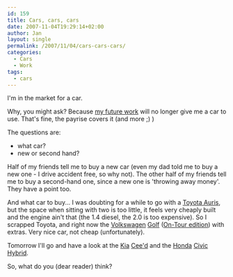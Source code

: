 ```yaml
---
id: 159
title: Cars, cars, cars
date: 2007-11-04T19:29:14+02:00
author: Jan
layout: single
permalink: /2007/11/04/cars-cars-cars/
categories:
  - Cars
  - Work
tags:
  - cars
---
```

I'm in the market for a car.

Why, you might ask? Because [my future work](/2007/10/30/work-the-neverending-story/) will no longer give me a car to use. That's fine, the payrise covers it (and more ;) )

The questions are:

  * what car?
  * new or second hand?

Half of my friends tell me to buy a new car (even my dad told me to buy a new one - I drive accident free, so why not). The other half of my friends tell me to buy a second-hand one, since a new one is 'throwing away money'. They have a point too.

And what car to buy... I was doubting for a while to go with a [Toyota ](http://www.toyota.be) [Auris](http://nl.toyota.be/cars/new_cars/auris/index.aspx), but the space when sitting with two is too little, it feels very cheaply built and the engine ain't that (the 1.4 diesel, the 2.0 is too expensive). So I scrapped Toyota, and right now the [Volkswagen](http://www.vw.be) [Golf](http://be.volkswagen.com/vwcms_publish/vwcms/master_public/virtualmaster/be_nl/models/golf/golf_intro.html) ([On-Tour edition](http://be.volkswagen.com/vwcms_publish/vwcms/master_public/virtualmaster/be_nl/models/golf/golf_intro/offres_speciales/Serie_speciale_Escape.html)) with extras. Very nice car, not cheap (unfortunately).

Tomorrow I'll go and have a look at the [Kia](http://www.kia-motors.be) [Cee'd](http://www.kia.com/be/modellen/ceed/) and the [Honda](http://www.honda.be) [Civic Hybrid](http://www.fl.honda.be/content/wagens/modellen_civic_hybrid.html).

So, what do you (dear reader) think?